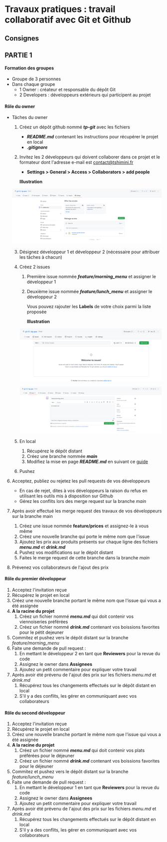 # Travaux pratiques : travail collaboratif avec Git et Github
## Consignes
## PARTIE 1

#### Formation des groupes

- Groupe de 3 personnes
- Dans chaque groupe
  - 1 Owner : créateur et responsable du dépôt Git
  - 2 Developers : développeurs extérieurs qui participent au projet

#### Rôle du owner

- Tâches du owner
  1. Créez un dépôt github nommé ***tp-git*** avec les fichiers
     - ***README.md*** contenant les instructions pour récupérer le projet en local
     - ***.gitignore***
     
  2. Invitez les 2 développeurs qui doivent collaborer dans ce projet et le formateur dont l'adresse e-mail est contact@tshimini.fr

     - **Settings > General > Access > Collaborators > add people**

     **Illustration**

  ![Catpure ecran](./../img/access.png)

  3. Désignez développeur 1 et développeur 2 (nécessaire pour attribuer les tâches à chacun)

  4. Créez 2 issues

     1. Première issue nommée ***feature/morning_menu*** et assigner le développeur 1

     2. Deuxième issue nommée ***feature/lunch_menu*** et assigner le développeur 2

        Vous pouvez rajouter les **Labels** de votre choix parmi la liste proposée

        **Illustration**

      ![issue1](./../img/issue_1.png)

     ![issue2](./../img/issue_2.png)

  5. En local

     1. Récupérez le dépôt distant
     2. Créez une branche nommée ***main*** 
     3. Modifiez la mise en page ***README.md*** en suivant ce [guide ](https://docs.framasoft.org/fr/grav/markdown.html)
   4. Pushez
  
6. Acceptez, publiez ou rejetez les pull requests de vos développeurs
  
     - En cas de rejet, dites à vos développeurs la raison du refus en utilisant les outils mis à disposition sur Github
   - Gérez les conflits lors des merge request sur la branche *main*
  
7. Après avoir effectué les merge request des travaux de vos développeurs sur la branche main
  
     1. Créez une issue nommée **feature/prices** et assignez-le à vous même
     2. Créez une nouvelle branche qui porte le même nom que l'issue
     3. Ajoutez les prix aux produits présents sur chaque ligne des fichiers ***menu.md*** et ***drink.md***
   4. Pushez vos modifications sur le dépôt distant
     5. Faites le merge request de cette branche dans la branche *main*
  
  8. Prévenez vos collaborateurs de l'ajout des prix

#### Rôle du premier développeur

1. Acceptez l'invitation reçue 
2. Récupérez le projet en local
3. Créez une nouvelle branche portant le même nom que l'issue qui vous a été assignée
4. **A la racine du projet**
   1. Créez un fichier nommé ***menu.md*** qui doit contenir vos viennoiseries préférées
   2. Créez un fichier nommé  ***drink.md*** contenant vos boissions favorites pour le pétit dejeuner 
5. Commitez et pushez vers le dépôt distant sur la branche *feature/morning_menu*
6. Faite une demande de pull request :
   1. En mettant le développeur 2 en tant que  **Reviewers** pour la revue du code
   2. Assignez le owner dans **Assignees**
   3. Ajoutez un petit commentaire pour expliquer votre travail
7. Après avoir été prévenu de l'ajout des prix sur les fichiers *menu.md* et *drink.md*
   1. Récupérez tous les changements effectués sur le dépôt distant en local
   2. S'il y a des conflits, les gérer en communiquant avec vos collaborateurs

#### Rôle du second développeur

1. Acceptez l'invitation reçue 
2. Récupérez le projet en local
3. Créez une nouvelle branche portant le même nom que l'issue qui vous a été assignée
4. **A la racine du projet**
   1. Créez un fichier nommé ***menu.md*** qui doit contenir vos plats préférées pour le déjeuner
   2. Créez un fichier nommé  ***drink.md*** contenant vos boissions favorites pour le déjeuner 
5. Commitez et pushez vers le dépôt distant sur la branche *feature/lunch_menu*
6. Faite une demande de pull request :
   1. En mettant le développeur 1 en tant que  **Reviewers** pour la revue du code
   2. Assignez le owner dans **Assignees**
   3. Ajoutez un petit commentaire pour expliquer votre travail
7. Après avoir été prévenu de l'ajout des prix sur les fichiers *menu.md* et *drink.md*
   1. Récupérez tous les changements effectués sur le dépôt distant en local
   2. S'il y a des conflits, les gérer en communiquant avec vos collaborateurs